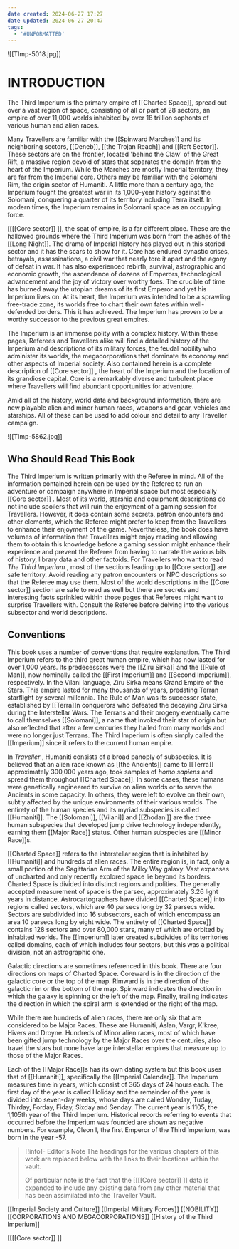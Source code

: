 ```yaml
---
date created: 2024-06-27 17:27
date updated: 2024-06-27 20:47
tags:
  - '#UNFORMATTED'
---
```


![[TImp-5018.jpg]]
# INTRODUCTION

The Third Imperium is the primary empire of [[Charted Space]], spread out over a vast region of space, consisting of all or part of 28 sectors, an empire of over 11,000 worlds inhabited by over 18 trillion sophonts of various human and alien races.

Many Travellers are familiar with the [[Spinward Marches]] and its neighboring sectors, [[Deneb]], [[the Trojan Reach]] and [[Reft Sector]]. These sectors are on the frontier, located 'behind the Claw' of the Great Rift, a massive region devoid of stars that separates the domain from the heart of the Imperium. While the Marches are mostly Imperial territory, they are far from the Imperial core. Others may be familiar with the Solomani Rim, the origin sector of Humaniti. A little more than a century ago, the Imperium fought the greatest war in its 1,000-year history against the Solomani, conquering a quarter of its territory including Terra itself. In modern times, the Imperium remains in Solomani space as an occupying force.

[[[[Core sector]] ]], the seat of empire, is a far different place. These are the hallowed grounds where the Third Imperium was born from the ashes of the [[Long Night]]. The drama of Imperial history has played out in this storied sector and it has the scars to show for it. Core has endured dynastic crises, betrayals, assassinations, a civil war that nearly tore it apart and the agony of defeat in war. It has also experienced rebirth, survival, astrographic and economic growth, the ascendance of dozens of Emperors, technological advancement and the joy of victory over worthy foes. The crucible of time has burned away the utopian dreams of its first Emperor and yet his Imperium lives on. At its heart, the Imperium was intended to be a sprawling free-trade zone, its worlds free to chart their own fates within well- defended borders. This it has achieved. The Imperium has proven to be a worthy successor to the previous great empires.

The Imperium is an immense polity with a complex history. Within these pages, Referees and Travellers alike will find a detailed history of the Imperium and descriptions of its military forces, the feudal nobility who administer its worlds, the megacorporations that dominate its economy and other aspects of Imperial society. Also contained herein is a complete description of [[Core sector]] , the heart of the Imperium and the location of its grandiose capital. Core is a remarkably diverse and turbulent place where Travellers will find abundant opportunities for adventure.

Amid all of the history, world data and background information, there are new playable alien and minor human races, weapons and gear, vehicles and starships. All of these can be used to add colour and detail to any Traveller campaign.

![[TImp-5862.jpg]]
## Who Should Read This Book

The Third Imperium is written primarily with the Referee in mind. All of the information contained herein can be used by the Referee to run an adventure or campaign anywhere in Imperial space but most especially [[Core sector]] . Most of its world, starship and equipment descriptions do not include spoilers that will ruin the enjoyment of a gaming session for  Travellers. However, it does contain some secrets, patron encounters and other elements, which the Referee might prefer to keep from the Travellers to enhance their enjoyment of the game. Nevertheless, the book does have volumes of information that Travellers might enjoy reading and allowing them to obtain this knowledge before a gaming session might enhance their experience and prevent the Referee from having to narrate the various bits of history, library data and other factoids. For Travellers who want to read _The Third Imperium_ , most of the sections leading up to [[Core sector]]  are safe territory. Avoid reading any patron encounters or NPC descriptions so that the Referee may use them. Most of the world descriptions in the [[Core sector]]  section are safe to read as well but there are secrets and interesting facts sprinkled within those pages that Referees might want to surprise Travellers with. Consult the Referee before delving into the various subsector and world descriptions.

## Conventions

This book uses a number of conventions that require explanation. The Third Imperium refers to the third great human empire, which has now lasted for over 1,000 years. Its predecessors were the [[Ziru Sirka]] and the [[Rule of Man]], now nominally called the [[First Imperium]] and [[Second Imperium]], respectively. In the Vilani language, Ziru Sirka means Grand Empire of the Stars. This empire lasted for many thousands of years, predating Terran starflight by several millennia. The Rule of Man was its successor state, established by [[Terra]]n conquerors who defeated the decaying Ziru Sirka during the Interstellar Wars. The Terrans and their progeny eventually came to call themselves [[Solomani]], a name that invoked their star of origin but also reflected that after a few centuries they hailed from many worlds and were no longer just Terrans. The Third Imperium is often simply called the [[Imperium]] since it refers to the current human empire.

In _Traveller_ , Humaniti consists of a broad panoply of subspecies. It is believed that an alien race known as [[the Ancients]] came to [[Terra]] approximately 300,000 years ago, took samples of _homo sapiens_ and spread them throughout [[Charted Space]]. In some cases, these humans were genetically engineered to survive on alien worlds or to serve the Ancients in some capacity. In others, they were left to evolve on their own, subtly affected by the unique environments of their various worlds. The entirety of the human species and its myriad subspecies is called [[Humaniti]]. The [[Solomani]], [[Vilani]] and [[Zhodani]] are the three human subspecies that developed jump drive technology independently, earning them [[Major Race]] status. Other human subspecies are [[Minor Race]]s.

[[Charted Space]] refers to the interstellar region that is inhabited by [[Humaniti]] and hundreds of alien races. The entire region is, in fact, only a small portion of the Sagittarian Arm of the Milky Way galaxy. Vast expanses of uncharted and only recently explored space lie beyond its borders. Charted Space is divided into distinct regions and polities. The generally accepted measurement of space is the parsec, approximately 3.26 light years in distance. Astrocartographers have divided [[Charted Space]] into regions called sectors, which are 40 parsecs long by 32 parsecs wide. Sectors are subdivided into 16 subsectors, each of which encompass an area 10 parsecs long by eight wide. The entirety of [[Charted Space]] contains 128 sectors and over 80,000 stars, many of which are orbited by inhabited worlds. The [[Imperium]] later created subdivides of its territories called domains, each of which includes four sectors, but this was a political division, not an astrographic one.

Galactic directions are sometimes referenced in this book. There are four directions on maps of Charted Space. Coreward is in the direction of the galactic core or the top of the map. Rimward is in the direction of the galactic rim or the bottom of the map. Spinward indicates the direction in which the galaxy is spinning or the left of the map. Finally, trailing indicates the direction in which the spiral arm is extended or the right of the map.

While there are hundreds of alien races, there are only six that are considered to be Major Races. These are Humaniti, Aslan, Vargr, K'kree, Hivers and Droyne. Hundreds of Minor alien races, most of which have been gifted jump technology by the Major Races over the centuries, also travel the stars but none have large interstellar empires that measure up to those of the Major Races.

Each of the [[Major Race]]s has its own dating system but this book uses that of [[Humaniti]], specifically the [[Imperial Calendar]]. The Imperium measures time in years, which consist of 365 days of 24 hours each. The first day of the year is called Holiday and the remainder of the year is divided into seven-day weeks, whose days are called Wonday, Tuday, Thirday, Forday, Fiday, Sixday and Senday. The current year is 1105, the 1,105th year of the Third Imperium. Historical records referring to events that occurred before the Imperium was founded are shown as negative numbers. For example, Cleon I, the first Emperor of the Third Imperium, was born in the year -57.

> [!info]- Editor's Note 
> The headings for the various chapters of this work are replaced below with the links to their locations within the vault.
> 
> Of particular note is the fact that the [[[[Core sector]] ]] data is expanded to include any existing data from any other material that has been assimilated into the Traveller Vault.

[[Imperial Society and Culture]]
[[Imperial Military Forces]]
[[NOBILITY]]
[[CORPORATIONS AND MEGACORPORATIONS]]
[[History of the Third Imperium]]

[[[[Core sector]] ]]


